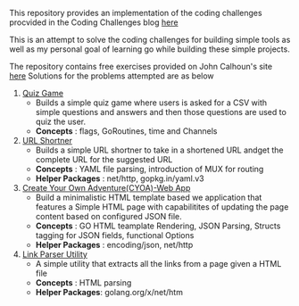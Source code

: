 This repository provides an implementation of the coding challenges procvided in the Coding Challenges blog [here](https://codingchallenges.fyi/challenges/intro/)

This is an attempt to solve the coding challenges for building simple tools as well as my personal goal of learning go while building these simple projects.

The repository contains free exercises provided on John Calhoun's site [here](https://courses.calhoun.io/courses/cor_gophercises)
Solutions for the problems attempted are as below 

1. [Quiz Game](https://courses.calhoun.io/lessons/les_goph_01) 
    - Builds a simple quiz game where users is asked for a CSV with simple questions and answers and then those questions are used to quiz the user.
    - **Concepts** : flags, GoRoutines, time and Channels   
2. [URL Shortner](https://courses.calhoun.io/lessons/les_goph_04) 
    - Builds a simple URL shortner to take in a shortened URL andget the complete URL for the suggested URL 
    - **Concepts** : YAML file parsing, introduction of MUX for routing
    - **Helper Packages** : net/http, gopkg.in/yaml.v3
3. [Create Your Own Adventure(CYOA)-Web App](https://courses.calhoun.io/lessons/les_goph_16)
    - Build a minimalistic HTML template based we application that features a Simple HTML page with capabilitites of updating the page content based on configured JSON file. 
    - **Concepts** : GO HTML teamplate Rendering, JSON Parsing, Structs tagging for JSON fields, functional Options
    - **Helper Packages** : encoding/json, net/http
4. [Link Parser Utility](https://courses.calhoun.io/lessons/les_goph_16)
    - A simple utility that extracts all the links from a page given a HTML file
    - **Concepts** : HTML parsing
    - **Helper Packages**: golang.org/x/net/htm           